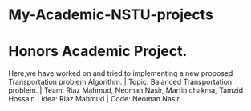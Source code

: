 # My-Academic-NSTU-projects

# Honors Academic Project.
Here,we have worked on and tried to implementing a new proposed Transportation problem Algorithm. | 
Topic: Balanced Transportation problem. | 
Team: Riaz Mahmud, Neoman Nasir, Martin chakma, Tamzid Hossain | 
idea: Riaz Mahmud | 
Code: Neoman Nasir 


